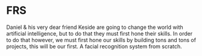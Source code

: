 # FRS
Daniel & his very dear friend Keside are going to change the world with artificial intelligence, but to do that they must first hone their skills.
In order to do that however, we must first hone our skills by building tons and tons of projects, this will be our first. A facial recognition system from scratch.
